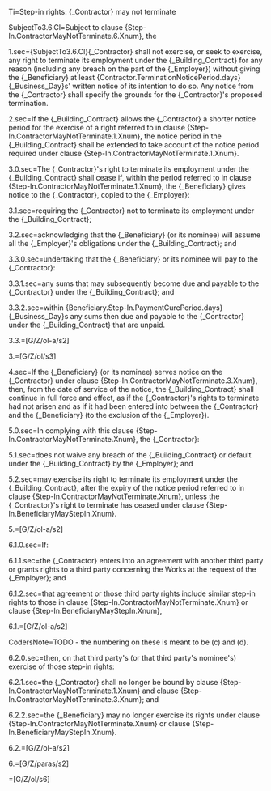 Ti=Step-in rights: {_Contractor} may not terminate

SubjectTo3.6.Cl=Subject to clause {Step-In.ContractorMayNotTerminate.6.Xnum}, the 

1.sec={SubjectTo3.6.Cl}{_Contractor} shall not exercise, or seek to exercise, any right to terminate its employment under the {_Building_Contract} for any reason (including any breach on the part of the {_Employer}) without giving the {_Beneficiary} at least {Contractor.TerminationNoticePeriod.days} {_Business_Day}s' written notice of its intention to do so. Any notice from the {_Contractor} shall specify the grounds for the {_Contractor}'s proposed termination.

2.sec=If the {_Building_Contract} allows the {_Contractor} a shorter notice period for the exercise of a right referred to in clause {Step-In.ContractorMayNotTerminate.1.Xnum}, the notice period in the {_Building_Contract} shall be extended to take account of the notice period required under clause {Step-In.ContractorMayNotTerminate.1.Xnum}.

3.0.sec=The {_Contractor}'s right to terminate its employment under the {_Building_Contract} shall cease if, within the period referred to in clause {Step-In.ContractorMayNotTerminate.1.Xnum}, the {_Beneficiary} gives notice to the {_Contractor}, copied to the {_Employer}:

3.1.sec=requiring the {_Contractor} not to terminate its employment under the {_Building_Contract};

3.2.sec=acknowledging that the {_Beneficiary} (or its nominee) will assume all the {_Employer}'s obligations under the {_Building_Contract}; and

3.3.0.sec=undertaking that the {_Beneficiary} or its nominee will pay to the {_Contractor}:

3.3.1.sec=any sums that may subsequently become due and payable to the {_Contractor} under the {_Building_Contract}; and

3.3.2.sec=within {Beneficiary.Step-In.PaymentCurePeriod.days} {_Business_Day}s any sums then due and payable to the {_Contractor} under the {_Building_Contract} that are unpaid.

3.3.=[G/Z/ol-a/s2]

3.=[G/Z/ol/s3]

4.sec=If the {_Beneficiary} (or its nominee) serves notice on the {_Contractor} under clause {Step-In.ContractorMayNotTerminate.3.Xnum}, then, from the date of service of the notice, the {_Building_Contract} shall continue in full force and effect, as if the {_Contractor}'s rights to terminate had not arisen and as if it had been entered into between the {_Contractor} and the {_Beneficiary} (to the exclusion of the {_Employer}).

5.0.sec=In complying with this clause {Step-In.ContractorMayNotTerminate.Xnum}, the {_Contractor}:

5.1.sec=does not waive any breach of the {_Building_Contract} or default under the {_Building_Contract} by the {_Employer}; and

5.2.sec=may exercise its right to terminate its employment under the {_Building_Contract}, after the expiry of the notice period referred to in clause {Step-In.ContractorMayNotTerminate.Xnum}, unless the {_Contractor}'s right to terminate has ceased under clause {Step-In.BeneficiaryMayStepIn.Xnum}.

5.=[G/Z/ol-a/s2]

6.1.0.sec=If:

6.1.1.sec=the {_Contractor} enters into an agreement with another third party or grants rights to a third party concerning the Works at the request of the {_Employer}; and

6.1.2.sec=that agreement or those third party rights include similar step-in rights to those in clause {Step-In.ContractorMayNotTerminate.Xnum} or clause {Step-In.BeneficiaryMayStepIn.Xnum},

6.1.=[G/Z/ol-a/s2]

CodersNote=TODO - the numbering on these is meant to be (c) and (d).

6.2.0.sec=then, on that third party's (or that third party's nominee's) exercise of those step-in rights:

6.2.1.sec=the {_Contractor} shall no longer be bound by clause {Step-In.ContractorMayNotTerminate.1.Xnum} and clause {Step-In.ContractorMayNotTerminate.3.Xnum}; and

6.2.2.sec=the {_Beneficiary} may no longer exercise its rights under clause {Step-In.ContractorMayNotTerminate.Xnum} or clause {Step-In.BeneficiaryMayStepIn.Xnum}.

6.2.=[G/Z/ol-a/s2]

6.=[G/Z/paras/s2]

=[G/Z/ol/s6]
